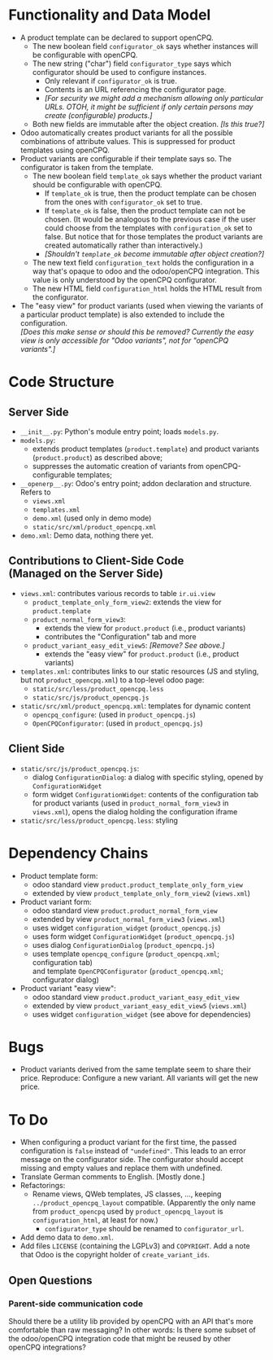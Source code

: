 Functionality and Data Model
============================

- A product template can be declared to support openCPQ.
  - The new boolean field `configurator_ok` says whether instances will be
    configurable with openCPQ.
  - The new string ("char") field `configurator_type` says which configurator
    should be used to configure instances.
    - Only relevant if `configurator_ok` is true.
    - Contents is an URL referencing the configurator page.
    - *[For security we might add a mechanism allowing only particular URLs.
      OTOH, it might be sufficient if only certain persons may create
      (configurable) products.]*
  - Both new fields are immutable after the object creation.
    *[Is this true?]*
- Odoo automatically creates product variants for all the possible combinations
  of attribute values.  This is suppressed for product templates using openCPQ.
- Product variants are configurable if their template says so.
  The configurator is taken from the template.
  - The new boolean field `template_ok` says whether the product variant should
    be configurable with openCPQ.
    - If `template_ok` is true, then the product template can be chosen from the
      ones with `configurator_ok` set to true.
    - If `template_ok` is false, then the product template can not be chosen.
      (It would be analogous to the previous case if the user could
      choose from the templates with `configuration_ok` set to false.  But
      notice that for those templates the product variants are created
      automatically rather than interactively.)
    - *[Shouldn't `template_ok` become immutable after object creation?]*
  - The new text field `configuration_text` holds the configuration in a
    way that's opaque to odoo and the odoo/openCPQ integration.  This value is
    only understood by the openCPQ configurator.
  - The new HTML field `configuration_html` holds the HTML result from the
    configurator.
- The "easy view" for product variants (used when viewing the variants of a
  particular product template) is also extended to include the configuration.
  <br>
  *[Does this make sense or should this be removed?  Currently the easy view
  is only accessible for "Odoo variants", not for "openCPQ variants".]*


Code Structure
==============

Server Side
-----------

- `__init__.py`: Python's module entry point; loads `models.py`.
- `models.py`:
  - extends product templates (`product.template`) and product
    variants (`product.product`) as described above;
  - suppresses the automatic creation of variants from openCPQ-configurable
    templates;
- `__openerp__.py`: Odoo's entry point; addon declaration and structure.<br>
  Refers to
  - `views.xml`
  - `templates.xml`
  - `demo.xml` (used only in demo mode)
  - `static/src/xml/product_opencpq.xml`
- `demo.xml`:  Demo data, nothing there yet.


Contributions to Client-Side Code<br>(Managed on the Server Side)
-----------------------------------------------------------------

- `views.xml`:
  contributes various records to table `ir.ui.view`
  - `product_template_only_form_view2`:
	extends the view for `product.template`
  - `product_normal_form_view3`:
	- extends the view for `product.product` (i.e., product variants)
	- contributes the "Configuration" tab and more
  - `product_variant_easy_edit_view5`: *[Remove? See above.]*
	 - extends the "easy view" for `product.product` (i.e., product variants)
- `templates.xml`:
  contributes links to our static resources (JS and styling, but not
  `product_opencpq.xml`) to a top-level odoo page:
  - `static/src/less/product_opencpq.less`
  - `static/src/js/product_opencpq.js`
- `static/src/xml/product_opencpq.xml`:
  templates for dynamic content
  - `opencpq_configure`: (used in `product_opencpq.js`)
  - `OpenCPQConfigurator`: (used in `product_opencpq.js`)


Client Side
-----------

- `static/src/js/product_opencpq.js`:
  - dialog `ConfigurationDialog`: a dialog with specific styling, opened by
    `ConfigurationWidget`
  - form widget `ConfigurationWidget`:
    contents of the configuration tab for product variants
    (used in `product_normal_form_view3` in `views.xml`),
    opens the dialog holding the configuration iframe
- `static/src/less/product_opencpq.less`: styling


Dependency Chains
=================

- Product template form:
  - odoo standard view `product.product_template_only_form_view`
  - extended by view `product_template_only_form_view2` (`views.xml`)
- Product variant form:
  - odoo standard view `product.product_normal_form_view`
  - extended by view `product_normal_form_view3` (`views.xml`)
  - uses widget `configuration_widget` (`product_opencpq.js`)
  - uses form widget `ConfigurationWidget` (`product_opencpq.js`)
  - uses dialog `ConfigurationDialog` (`product_opencpq.js`)
  - uses template `opencpq_configure`
    (`product_opencpq.xml`; configuration tab)
    <br>and template `OpenCPQConfigurator`
    (`product_opencpq.xml`; configurator dialog)
- Product variant "easy view":
  - odoo standard view `product.product_variant_easy_edit_view`
  - extended by view `product_variant_easy_edit_view5` (`views.xml`)
  - uses widget `configuration_widget` (see above for dependencies)


Bugs
====

- Product variants derived from the same template seem to share their price.
  Reproduce: Configure a new variant.  All variants will get the new price.

To Do
=====

- When configuring a product variant for the first time, the passed
  configuration is `false` instead of `"undefined"`.
  This leads to an error message on the configurator side.
  The configurator should accept missing and empty values and replace them with
  undefined.
- Translate German comments to English. [Mostly done.]
- Refactorings:
  - Rename views, QWeb templates, JS classes, ...,
    keeping `../product_opencpq_layout` compatible.
    (Apparently the only name from `product_opencpq` used by
    `product_opencpq_layout` is `configuration_html`, at least for now.)
    - `configurator_type` should be renamed to `configurator_url`.
- Add demo data to `demo.xml`.
- Add files `LICENSE` (containing the LGPLv3) and `COPYRIGHT`.
  Add a note that Odoo is the copyright holder of `create_variant_ids`.

Open Questions
--------------

### Parent-side communication code

Should there be a utility lib provided by openCPQ with an API that's more
comfortable than raw messaging?  In other words: Is there some subset of the
odoo/openCPQ integration code that might be reused by other openCPQ integrations?
